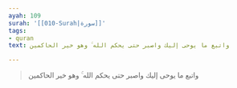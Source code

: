 ```yaml
---
ayah: 109
surah: '[[010-Surah|سورة]]'
tags:
- quran
text: واتبع ما يوحى إليك واصبر حتى يحكم الله ۚ وهو خير الحاكمين

---
```

> واتبع ما يوحى إليك واصبر حتى يحكم الله ۚ وهو خير الحاكمين
